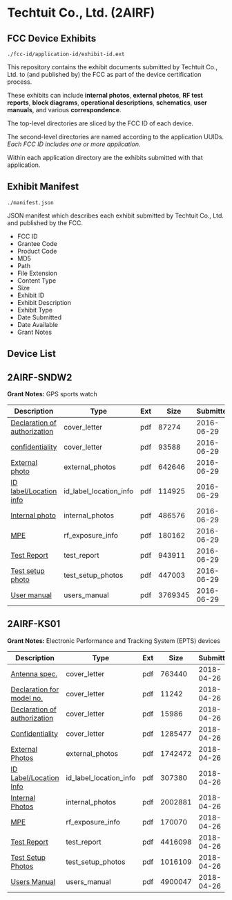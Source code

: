 # Techtuit Co., Ltd. (2AIRF)
## FCC Device Exhibits

```
./fcc-id/application-id/exhibit-id.ext
```

This repository contains the exhibit documents submitted by Techtuit Co., Ltd. to (and published by) the FCC as part of the device certification process.

These exhibits can include **internal photos**, **external photos**, **RF test reports**, **block diagrams**, **operational descriptions**, **schematics**, **user manuals**, and various **correspondence**.

The top-level directories are sliced by the FCC ID of each device.

The second-level directories are named according to the application UUIDs. *Each FCC ID includes one or more application.*

Within each application directory are the exhibits submitted with that application. 

## Exhibit Manifest

```
./manifest.json
```

JSON manifest which describes each exhibit submitted by Techtuit Co., Ltd. and published by the FCC.

- FCC ID
- Grantee Code
- Product Code
- MD5
- Path
- File Extension
- Content Type
- Size
- Exhibit ID
- Exhibit Description
- Exhibit Type
- Date Submitted
- Date Available
- Grant Notes

## Device List
## 2AIRF-SNDW2
**Grant Notes:** GPS sports watch

| Description | Type | Ext | Size | Submitted | Available |
| ----------- | ---- | --- | ---- | --------- | --------- |
| [ Declaration of authorization](2AIRF-SNDW2/88cc0bfd7b7f3868e5cb3ee8ab5d7eef/3043906.pdf) | cover_letter | pdf | 87274 | 2016-06-29 | 2016-07-06 |
| [ confidentiality](2AIRF-SNDW2/88cc0bfd7b7f3868e5cb3ee8ab5d7eef/3043907.pdf) | cover_letter | pdf | 93588 | 2016-06-29 | 2016-07-06 |
| [External photo](2AIRF-SNDW2/88cc0bfd7b7f3868e5cb3ee8ab5d7eef/3043901.pdf) | external_photos | pdf | 642646 | 2016-06-29 | 2016-12-26 |
| [ID label/Location info](2AIRF-SNDW2/88cc0bfd7b7f3868e5cb3ee8ab5d7eef/3043899.pdf) | id_label_location_info | pdf | 114925 | 2016-06-29 | 2016-07-06 |
| [Internal photo](2AIRF-SNDW2/88cc0bfd7b7f3868e5cb3ee8ab5d7eef/3043902.pdf) | internal_photos | pdf | 486576 | 2016-06-29 | 2016-12-26 |
| [MPE](2AIRF-SNDW2/88cc0bfd7b7f3868e5cb3ee8ab5d7eef/3043905.pdf) | rf_exposure_info | pdf | 180162 | 2016-06-29 | 2016-07-06 |
| [Test Report](2AIRF-SNDW2/88cc0bfd7b7f3868e5cb3ee8ab5d7eef/3043904.pdf) | test_report | pdf | 943911 | 2016-06-29 | 2016-07-06 |
| [Test setup photo](2AIRF-SNDW2/88cc0bfd7b7f3868e5cb3ee8ab5d7eef/3043903.pdf) | test_setup_photos | pdf | 447003 | 2016-06-29 | 2016-12-26 |
| [User manual](2AIRF-SNDW2/88cc0bfd7b7f3868e5cb3ee8ab5d7eef/3043900.pdf) | users_manual | pdf | 3769345 | 2016-06-29 | 2016-12-26 |
## 2AIRF-KS01
**Grant Notes:** Electronic Performance and Tracking System (EPTS) devices

| Description | Type | Ext | Size | Submitted | Available |
| ----------- | ---- | --- | ---- | --------- | --------- |
| [Antenna spec.](2AIRF-KS01/8176c3a031d17c6a0aad12ab7fa63a47/3829956.pdf) | cover_letter | pdf | 763440 | 2018-04-26 | 2018-05-02 |
| [Declaration for model no.](2AIRF-KS01/8176c3a031d17c6a0aad12ab7fa63a47/3829980.pdf) | cover_letter | pdf | 11242 | 2018-04-26 | 2018-05-02 |
| [Declaration of authorization](2AIRF-KS01/8176c3a031d17c6a0aad12ab7fa63a47/3829981.pdf) | cover_letter | pdf | 15986 | 2018-04-26 | 2018-05-02 |
| [Confidentiality](2AIRF-KS01/8176c3a031d17c6a0aad12ab7fa63a47/3829982.pdf) | cover_letter | pdf | 1285477 | 2018-04-26 | 2018-05-02 |
| [External Photos](2AIRF-KS01/8176c3a031d17c6a0aad12ab7fa63a47/3829962.pdf) | external_photos | pdf | 1742472 | 2018-04-26 | 2018-05-02 |
| [ID Label/Location Info](2AIRF-KS01/8176c3a031d17c6a0aad12ab7fa63a47/3829964.pdf) | id_label_location_info | pdf | 307380 | 2018-04-26 | 2018-05-02 |
| [Internal Photos](2AIRF-KS01/8176c3a031d17c6a0aad12ab7fa63a47/3829963.pdf) | internal_photos | pdf | 2002881 | 2018-04-26 | 2018-05-02 |
| [MPE](2AIRF-KS01/8176c3a031d17c6a0aad12ab7fa63a47/3829983.pdf) | rf_exposure_info | pdf | 170070 | 2018-04-26 | 2018-05-02 |
| [Test Report](2AIRF-KS01/8176c3a031d17c6a0aad12ab7fa63a47/3829984.pdf) | test_report | pdf | 4416098 | 2018-04-26 | 2018-05-02 |
| [Test Setup Photos](2AIRF-KS01/8176c3a031d17c6a0aad12ab7fa63a47/3829965.pdf) | test_setup_photos | pdf | 1016109 | 2018-04-26 | 2018-05-02 |
| [Users Manual](2AIRF-KS01/8176c3a031d17c6a0aad12ab7fa63a47/3829966.pdf) | users_manual | pdf | 4900047 | 2018-04-26 | 2018-05-02 |

